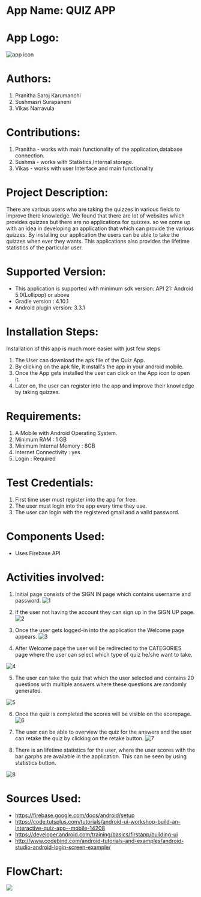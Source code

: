 # App Name: QUIZ APP

# App Logo:
![app icon](https://raw.githubusercontent.com/mounikrishna/QuizApp/master/appicon.png)

# Authors:

1. Pranitha Saroj Karumanchi
2. Sushmasri Surapaneni
3. Vikas Narravula


# Contributions:

1. Pranitha  - works with main functionality of the application,database connection.
2. Sushma - works with Statistics,Internal storage.
3. Vikas - works with user Interface and main functionality


# Project Description:

There are various users who are taking the quizzes in various fields to improve there knowledge. We found that there are lot of  websites which provides quizzes but there are no applications for quizzes. so we come up with an idea in developing an application that which can provide the various quizzes. By installing our application the users can be able to take the quizzes when ever they wants. This applications also provides the lifetime statistics of the particular user.  

# Supported Version:

- This application is supported with minimum sdk version: API 21: Android 5.0(Lollipop) or above
- Gradle version : 4.10.1
- Android plugin version: 3.3.1

# Installation Steps:

Installation of this app is much more easier with just few steps
1. The User can download the apk file of the Quiz App.
2. By clicking on the apk file, It install's the app in your android mobile.
3. Once the App gets installed the user can click on the App icon to open it.
4. Later on, the user can register into the app and improve their knowledge by taking quizzes.

# Requirements:

1. A Mobile with Android Operating System.
2. Minimum RAM : 1 GB
3. Minimum Internal Memory : 8GB
4. Internet Connectivity : yes
5. Login : Required

# Test Credentials:

1. First time user must register into the app for free.
2. The user must login into the app every time they use.
3. The user can login with the registered gmail and a valid password.

# Components Used:

- Uses Firebase API

# Activities involved:

1.	Initial page consists of the SIGN IN page which contains username and password.
![1](https://github.com/mounikrishna/QuizApp/blob/master/App%20Screenshots/LoginPage.JPG)

2.	If the user not having the account they can sign up in the SIGN UP page.
![2](https://github.com/mounikrishna/QuizApp/blob/master/App%20Screenshots/SignUppage.JPG)

3. Once the user gets logged-in into the application the Welcome page appears.
![3](https://github.com/mounikrishna/QuizApp/blob/master/App%20Screenshots/welcomepage.JPG)

4.	After Welcome page the user will be redirected to the CATEGORIES page where the user can select which type of quiz he/she want to take.

![4](https://github.com/mounikrishna/QuizApp/blob/master/App%20Screenshots/Categorypage.JPG)

5.	The user can take the quiz that which the user selected and contains 20 questions with multiple answers where these questions are randomly generated.

![5](https://github.com/mounikrishna/QuizApp/blob/master/App%20Screenshots/QuestionsPage.JPG)

6.	Once the quiz is completed the scores will be visible on the scorepage.
![6](https://github.com/mounikrishna/QuizApp/blob/master/App%20Screenshots/ResultPage.JPG)

7. The user can be able to overview the quiz for the answers and the user can retake the quiz by clicking on the retake button.
![7](https://github.com/mounikrishna/QuizApp/blob/master/App%20Screenshots/ReviewPage.JPG)

8. There is an lifetime statistics for the user, where the user scores with the bar garphs are available in the application. This can be seen by using statistics button.

![8](https://github.com/mounikrishna/QuizApp/blob/master/App%20Screenshots/StatisticsPage.JPG)

# Sources Used:
- https://firebase.google.com/docs/android/setup
- https://code.tutsplus.com/tutorials/android-ui-workshop-build-an-interactive-quiz-app--mobile-14208
- https://developer.android.com/training/basics/firstapp/building-ui
- http://www.codebind.com/android-tutorials-and-examples/android-studio-android-login-screen-example/

# FlowChart:
 ![](https://github.com/mounikrishna/QuizApp/blob/master/androidFlowchat.jpeg)
 
 
 
 
 





